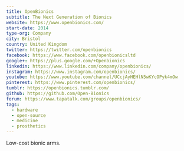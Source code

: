 ```yaml
---
title: OpenBionics
subtitle: The Next Generation of Bionics
website: https://www.openbionics.com/
start-date: 2014
type-org: Company
city: Bristol
country: United Kingdom
twitter: https://twitter.com/openbionics
facebook: https://www.facebook.com/openbionicsltd
google+: https://plus.google.com/+Openbionics
linkedin: https://www.linkedin.com/company/openbionics/
instagram: https://www.instagram.com/openbionics/
youtube: https://www.youtube.com/channel/UCcjAyHEHlN5wKYcOPyk4mOw
pinterest: https://www.pinterest.com/openbionics/
tumblr: https://openbionics.tumblr.com/
github: https://github.com/Open-Bionics
forum: https://www.tapatalk.com/groups/openbionics/
tags:
  - hardware
  - open-source
  - medicine
  - prosthetics
---
```


Low-cost bionic arms. 
